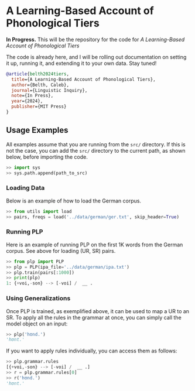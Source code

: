 # A Learning-Based Account of Phonological Tiers

**In Progress.** This will be the repository for the code for *A Learning-Based Account of Phonological Tiers* 

The code is already here, and I will be rolling out documentation on setting it up, running it, and extending it to your own data. Stay tuned!  

```bibtex
@article{belth2024tiers,
  title={A Learning-Based Account of Phonological Tiers},
  author={Belth, Caleb},
  journal={Linguistic Inquiry},
  note={In Press},
  year={2024},
  publisher={MIT Press}
}
```

## Usage Examples

All examples assume that you are running from the ```src/``` directory. If this is not the case, you can add the ```src/``` directory to the current path, as shown below, before importing the code.

```python
>> import sys
>> sys.path.append(path_to_src)
```

### Loading Data

Below is an example of how to load the German corpus.

```python
>> from utils import load
>> pairs, freqs = load('../data/german/ger.txt', skip_header=True)
```

### Running PLP

Here is an example of running PLP on the first 1K words from the German corpus. See above for loading (UR, SR) pairs.

```python
>> from plp import PLP
>> plp = PLP(ipa_file='../data/german/ipa.txt')
>> plp.train(pairs[:1000])
>> print(plp)
1: {+voi,-son} --> [-voi] /  __ .
```

### Using Generalizations

Once PLP is trained, as exemplified above, it can be used to map a UR to an SR. To apply all the rules in the grammar at once, you can simply call the model object on an input:

```python
>> plp('hʊnd.')
'hʊnt.'
```

If you want to apply rules individually, you can access them as follows:

```python
>> plp.grammar.rules
[{+voi,-son} --> [-voi] /  __ .]
>> r = plp.grammar.rules[0]
>> r('hʊnd.')
'hʊnt.'
```